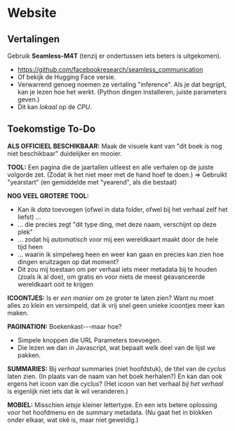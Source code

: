 # Website

## Vertalingen

Gebruik **Seamless-M4T** (tenzij er ondertussen iets beters is uitgekomen).

-   <https://github.com/facebookresearch/seamless_communication>
-   Of bekijk de Hugging Face versie.
-   Verwarrend genoeg noemen ze vertaling "inference". Als je dat begrijpt, kan je lezen hoe het werkt. (Python dingen installeren, juiste parameters geven.)
-   Dit kan *lokaal* op de *CPU*.

## Toekomstige To-Do

**ALS OFFICIEEL BESCHIKBAAR:** Maak de visuele kant van "dit boek is nog niet beschikbaar" duidelijker en mooier.

**TOOL:** Een pagina die de jaartallen uitleest en alle verhalen op de juiste volgorde zet. (Zodat ik het niet meer met de hand hoef te doen.) => Gebruikt "yearstart" (en gemiddelde met "yearend", als die bestaat)

**NOG VEEL GROTERE TOOL:**
* Kan ik _data_ toevoegen (ofwel in data folder, ofwel bij het verhaal zelf het liefst) ...
* ... die precies zegt "dit type ding, met deze naam, verschijnt op deze plek"
* ... zodat hij _automatisch_ voor mij een wereldkaart maakt door de hele tijd heen
* ... waarin ik simpelweg heen en weer kan gaan en precies kan zien hoe dingen eruitzagen op dat moment?
* Dit zou mij toestaan om per verhaal iets meer metadata bij te houden (zoals ik al doe), om gratis en voor niets de meest geavanceerde wereldkaart ooit te krijgen

**ICOONTJES:** Is er *een manier* om ze groter te laten zien? Want nu moet alles zo klein en versimpeld, dat ik vrij snel geen unieke icoontjes meer kan maken.

**PAGINATION:** Boekenkast---maar hoe?
* Simpele knoppen die URL Parameters toevoegen.
* Die lezen we dan in Javascript, wat bepaalt welk deel van de lijst we pakken.

**SUMMARIES:** Bij *verhaal* summaries (niet hoofdstuk), de titel van de *cyclus* laten zien. (In plaats van de naam van het boek herhalen?) En kan dan ook ergens het icoon van die *cyclus*? (Het icoon van het verhaal *bij het verhaal* is eigenlijk niet iets dat ik wil veranderen.)

**MOBIEL:** Misschien *ietsje* kleiner lettertype. En een iets betere oplossing voor het hoofdmenu en de summary metadata. (Nu gaat het in blokken onder elkaar, wat oké is, maar niet geweldig.)

